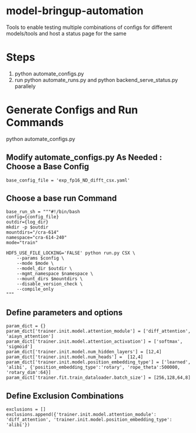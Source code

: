 # model-bringup-automation
Tools to enable testing multiple combinations of  configs for different models/tools and host a status page for the same

# Steps
1. python automate_configs.py
2. run python automate_runs.py and python backend_serve_status.py parallely

# Generate Configs and Run Commands
python automate_configs.py

## Modify automate_configs.py As Needed : Choose a Base Config
    base_config_file = 'exp_fp16_ND_difft_csx.yaml'

## Choose a base run Command
    base_run_sh = """#!/bin/bash
    config={config_file} 
    outdir={log_dir}
    mkdir -p $outdir
    mountdirs="/cra-614"
    namespace="cra-614-240"
    mode="train"

    HDF5_USE_FILE_LOCKING='FALSE' python run.py CSX \
        --params $config \
        --mode $mode \
        --model_dir $outdir \
        --mgmt_namespace $namespace \
        --mount_dirs $mountdirs \
        --disable_version_check \
        --compile_only 
    """

## Define parameters and options
    param_dict = {}
    param_dict['trainer.init.model.attention_module'] = ['diff_attention', 'aiayn_attention']
    param_dict['trainer.init.model.attention_activation'] = ['softmax', 'sigmoid']
    param_dict['trainer.init.model.num_hidden_layers'] = [12,4]
    param_dict['trainer.init.model.num_heads'] =  [12,4]
    param_dict['trainer.init.model.position_embedding_type'] = ['learned', 'alibi', {'position_embedding_type':'rotary', 'rope_theta':500000, 'rotary_dim':64}]
    param_dict['trainer.fit.train_dataloader.batch_size'] = [256,128,64,8]

## Define Exclusion Combinations
    exclusions = []
    exclusions.append({'trainer.init.model.attention_module': 'diff_attention', 'trainer.init.model.position_embedding_type': 'alibi'})



